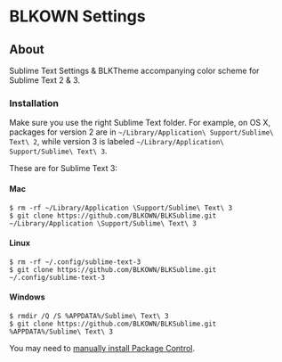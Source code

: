 # BLKOWN Settings

## About

Sublime Text Settings & BLKTheme accompanying color scheme for Sublime Text 2 & 3.

### Installation
Make sure you use the right Sublime Text folder. For example, on OS X, packages for version 2 are in `~/Library/Application\ Support/Sublime\ Text\ 2`, while version 3 is labeled `~/Library/Application\ Support/Sublime\ Text\ 3`.

These are for Sublime Text 3:

#### Mac

    $ rm -rf ~/Library/Application \Support/Sublime\ Text\ 3
    $ git clone https://github.com/BLKOWN/BLKSublime.git ~/Library/Application \Support/Sublime\ Text\ 3

#### Linux

    $ rm -rf ~/.config/sublime-text-3
    $ git clone https://github.com/BLKOWN/BLKSublime.git ~/.config/sublime-text-3

#### Windows

    $ rmdir /Q /S %APPDATA%/Sublime\ Text\ 3
    $ git clone https://github.com/BLKOWN/BLKSublime.git %APPDATA%/Sublime\ Text\ 3

You may need to [manually install Package Control](https://sublime.wbond.net/installation).
